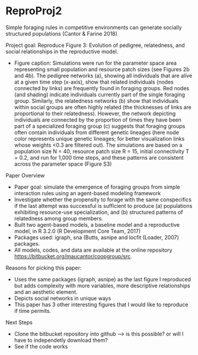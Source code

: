 # ReproProj2


Simple foraging rules in competitive environments can generate socially structured populations (Cantor & Farine 2018)

Project goal: Reproduce Figure 3: Evolution of pedigree, relatedness, and social relationships in the reproductive model. 
  - Figure caption: Simulations were run for the parameter space area representing small population and resource patch sizes (see Figures 2b and 4b). The pedigree networks (a), showing all individuals that are alive at a given time step (x-axis), show that related individuals (nodes connected by links) are frequently found in foraging groups. Red nodes (and shading) indicate individuals currently part of the single foraging group. Similarly, the relatedness networks (b) show that individuals within social groups are often highly related (the thicknesses of links are proportional to their relatedness). However, the network depicting individuals are connected by the proportion of times they have been part of a specialized foraging group (c) suggests that foraging groups often contain individuals from different genetic lineages (here node color represents unique genetic lineages; for better visualization links whose weights <0.3 are filtered out). The simulations are based on a population size N = 40, resource patch size R = 15, initial connectivity T = 0.2, and run for 1,000 time steps, and these patterns are consistent across the parameter space (Figure S3)
  
  Paper Overview
  - Paper goal: simulate the emergence of foraging groups from simple interaction rules using an agent-based modeling framework 
  - Investigate whether the propensity to forage with the same conspecifics if the last attempt was successful is sufficient to produce (a) populations exhibiting resource-use specialization, and (b) structured patterns of relatedness among group members. 
  - Built two agent-based models, a baseline model and a reproductive model, in R 3.2.0 (R Development Core Team, 2017) 
  - Packages used: igraph, sna (Butts, asnipe and locfit (Loader, 2007) packages. 
  - All models, codes, and data are available at the online repository https://bitbucket.org/maucantor/coopgroup/src.
  
  Reasons for picking this paper:
  - Uses the same packages (igraph, asnipe) as the last figure I reproduced but adds complexity with more variables, more descriptive relationships and an aesthetic element.
  - Depicts social networks in unique ways 
  - This paper has 3 other interesting figures that I would like to reproduce if time permits. 

Next Steps
- Clone the bitbucket repository into github --> is this possible? or will I have to independetly download them?
- See if the code works 
